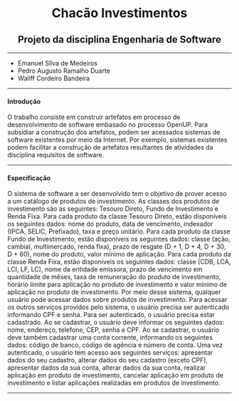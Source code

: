 <h1 align="center">Chacão Investimentos</h1>
<h2 align="center">Projeto da disciplina Engenharia de Software</h2>

____

- Emanuel Silva de Medeiros
- Pedro Augusto Ramalho Duarte
- Waliff Cordeiro Bandeira

____
#### Introdução
O trabalho consiste em construir artefatos em processo de desenvolvimento de software embasado no processo OpenUP.
Para subsidiar a construção dos artefatos, podem ser acessados sistemas de software existentes por meio da Internet. Por exemplo, sistemas existentes podem facilitar a construção de artefatos resultantes de atividades da disciplina requisitos de software.
____
#### Especificação
O sistema de software a ser desenvolvido tem o objetivo de prover acesso a um catálogo de produtos de investimento. As classes dos produtos de investimento são as seguintes: Tesouro Direto, Fundo de Investimento e Renda Fixa. Para cada produto da classe Tesouro Direto, estão disponíveis os seguintes dados: nome do produto, data de vencimento, indexador (IPCA, SELIC, Prefixado), taxa e preço unitário. Para cada produto da classe Fundo de Investimento, estão disponíveis os seguintes dados: classe (ação, cambial, multimercado, renda fixa), prazo de resgate (D + 1, D + 4, D + 30, D + 60), nome do produto, valor mínimo de aplicação. Para cada produto da classe Renda Fixa, estão disponíveis os seguintes dados: classe (CDB, LCA, LCI, LF, LC), nome da entidade emissora, prazo de vencimento em quantidade de mêses, taxa de remuneração do produto de investimento, horário limite para aplicação no produto de investimento e valor mínimo de aplicação no produto de investimento. Por meio desse sistema, qualquer usuário pode acessar dados sobre produtos de investimento. Para acessar os outros serviços providos pelo sistema, o usuário precisa ser autenticado informando CPF e senha. Para ser autenticado, o usuário precisa estar cadastrado. Ao se cadastrar, o usuário deve informar os seguintes dados: nome, endereço, telefone, CEP, senha e CPF. Ao se cadastrar, o usuário deve também cadastrar uma conta corrente, informando os seguintes dados: código de banco, código de agência e número de conta. Uma vez autenticado, o usuário tem acesso aos seguintes serviços: apresentar dados do seu cadastro, alterar dados do seu cadastro (exceto CPF), apresentar dados da sua conta, alterar dados da sua conta, realizar aplicação em produto de investimento, cancelar aplicação em produto de investimento e listar aplicações realizadas em produtos de investimento.
____
